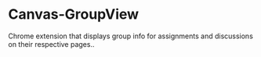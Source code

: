 # Canvas-GroupView
Chrome extension that displays group info for assignments and discussions on their respective pages..
